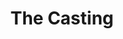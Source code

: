 ---
layout: archive_film
permalink: en/archive/2020/extra-short/the-casting

title: The Casting
director: Laura Sicouri
country: France
description: Roger Vivier sets the stage for his Bridal Collection.
category: extra-short
image_folder: images/films/archive/2020/extra-short/the-casting
is_winner: false
submission_year: 2020
lang: en
---